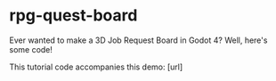 # rpg-quest-board
Ever wanted to make a 3D Job Request Board in Godot 4? Well, here's some code!

This tutorial code accompanies this demo: [url]
